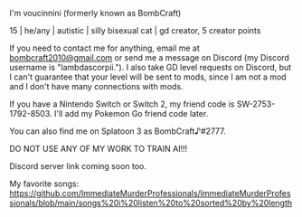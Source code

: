I'm voucinnini (formerly known as BombCraft)

15 | he/any | autistic | silly bisexual cat | gd creator, 5 creator points

If you need to contact me for anything, email me at bombcraft2010@gmail.com or send me a message on Discord (my Discord username is "lambdascorpii."). I also take GD level requests on Discord, but I can't guarantee that your level will be sent to mods, since I am not a mod and I don't have many connections with mods.

If you have a Nintendo Switch or Switch 2, my friend code is SW-2753-1792-8503. I'll add my Pokemon Go friend code later.

You can also find me on Splatoon 3 as BombCraft♪#2777.

DO NOT USE ANY OF MY WORK TO TRAIN AI!!!



Discord server link coming soon too.

My favorite songs: https://github.com/ImmediateMurderProfessionals/ImmediateMurderProfessionals/blob/main/songs%20i%20listen%20to%20sorted%20by%20length
